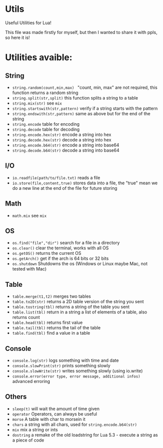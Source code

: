 # Utils
Useful Utilities for Lua!

This file was made firstly for myself, but then I wanted to share it with ppls, so here it is!

# Utilities avaible:
## String
 * `string.random(count,min,max) ` 
"count, min, max" are not required, this function returns a random string
* `string.split(str,split)`
this function splits a string to a table
* `string.mix(str)`
see `mix`
* `string.startswith(str,pattern)`
verify if a string starts with the pattern
* `string.endswith(str,pattern)`
same as above but for the end of the string
* `string.encode`
table for encoding
* `string.decode`
table for decoding
* `string.encode.hex(str)`
encode a string into hex
* `string.decode.hex(str)`
decode a string into hex
* `string.encode.b64(str)`
encode a string into base64
* `string.decode.b64(str)`
decode a string into base64

## I/O
* `io.readfile(path/to/file.txt)`
reads a file
* `io.store(file,content,true)`
stores data into a file, the "true" mean we do a new line at the end of the file for future storing

## Math
* `math.mix`
see  `mix`

## OS
* `os.find("file","dir")`
search for a file in a directory
* `os.clear()`
clear the terminal, works with all OS
* `os.getOS()`
returns the current OS
* `os.getArch()`
get if the arch is 64 bits or 32 bits
* `os.shutdown`
Shutdowns the os (Windows or Linux maybe Mac, not tested with Mac)

## Table
* `table.merge(t1,t2)`
merges two tables
* `table.to2D(str)`
returns a 2D table version of the string you sent
* `table.tostring(tbl)`
returns a string of the table you sent
* `table.list(tbl)`
return in a string a list of elements of a table, also returns count
* `table.head(tbl)`
returns first value
* `table.tail(tbl)`
returns the tail of the table
* `table.find(tbl)`
find a value in a table

## Console
* `console.log(str)`
logs something with time and date
* `console.slowPrint(str)`
prints something slowly
* `console.slowWrite(str)`
writes something slowly (using io.write)
* `console.error(error type, error message, additional infos)`
advanced erroring

## Others
* `sleep(t)`
will wait the amount of time given
* `operator`
Operators, can always be useful
* `morse`
A table with char to morsein it
* `chars`
a string with all chars, used for  `string.encode.b64(str)`
* `mix`
mix a string or ints
* `dostring`
a remake of the old loadstring for Lua 5.3 - execute a string as a piece of code